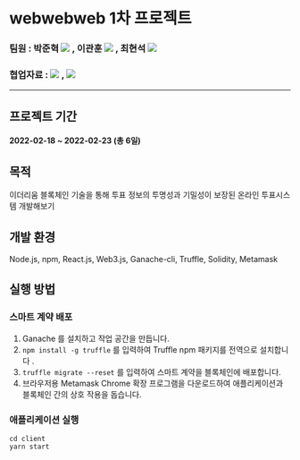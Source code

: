 
# webwebweb 1차 프로젝트

### 팀원 : 박준혁 <a href="https://github.com/berrypjh"><img src="https://img.shields.io/badge/GitHub-181717?style=flat-square&logo=GitHub&logoColor=white"/></a> , 이관훈 <a href="https://github.com/Flavordash"><img src="https://img.shields.io/badge/GitHub-181717?style=flat-square&logo=GitHub&logoColor=white"/></a> , 최현석 <a href="https://github.com/Tozinoo"><img src="https://img.shields.io/badge/GitHub-181717?style=flat-square&logo=GitHub&logoColor=white"/></a>

### 협업자료 : <a href="https://quiver-revolve-23f.notion.site/Voting-Page-e854a72829b0485191e0433d070f8802"><img src="https://img.shields.io/badge/Notion-000000?style=flat-square&logo=Notion&logoColor=white"/></a> , <a href="https://drive.google.com/drive/folders/1LFsq9n8t0LmkE2rA55Lqmahw_spHUHBe"><img src="https://img.shields.io/badge/Google Drive-4285F4?style=flat-square&logo=Google Drive&logoColor=white"/></a>

---------------------------------------

## 프로젝트 기간 
####  2022-02-18 ~ 2022-02-23 (총 6일)

## 목적
이더리움 블록체인 기술을 통해 투표 정보의 투명성과 기밀성이 보장된 온라인 투표시스템 개발해보기

## 개발 환경

 Node.js, npm, React.js, Web3.js, Ganache-cli, Truffle, Solidity, Metamask

## 실행 방법

### 스마트 계약 배포

1.  Ganache 를 설치하고 작업 공간을 만듭니다.
2.  `npm install -g truffle` 를 입력하여 Truffle npm 패키지를 전역으로 설치합니다 .
3.  `truffle migrate --reset` 를 입력하여 스마트 계약을 블록체인에 배포합니다.
4.  브라우저용 Metamask Chrome 확장 프로그램을 다운로드하여 애플리케이션과 블록체인 간의 상호 작용을 돕습니다.

### 애플리케이션 실행
```
cd client
yarn start
```
